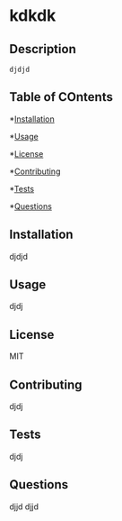 # kdkdk

  ## Description
    djdjd

  ## Table of COntents

  *[Installation](#installation)

  *[Usage](#usage)

  *[License](#license)

  *[Contributing](#contributing)

  *[Tests](#tests)

  *[Questions](#questions)

  ## Installation
  djdjd

  ## Usage
  djdj

  ## License
  MIT

  ## Contributing
  djdj

  ## Tests
  djdj

  ## Questions
  djjd
  djjd
  
